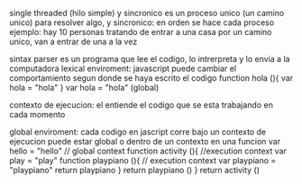 single threaded (hilo simple) y sincronico 
es un proceso unico (un camino unico) para resolver algo, y sincronico: en orden se hace cada proceso
ejemplo: hay 10 personas tratando de entrar a una casa por un camino unico, van a entrar de una a la vez

sintax parser
es un programa que lee el codigo, lo intrerpreta y lo envia a la computadora
lexical enviroment: javascript puede cambiar el comportamiento segun donde se haya escrito el codigo
function hola (){ 
    var hola = "hola" 
}
var hola = "hola" (global)

contexto de ejecucion: el entiende el codigo que se esta trabajando en cada momento

global enviroment: cada codigo en jascript corre bajo un contexto de ejecucion puede estar global o dentro de un contexto en una funcion 
var hello = "hello" // global context
function activity (){ //execution context
    var play = "play" 
    function playpiano (){ // execution context
        var playpiano = "playpiano"
        return playpiano
    }
    return playpiano ()
}
return activity ()


